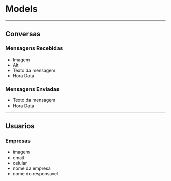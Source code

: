 # Models

------------------------------------
## Conversas

### Mensagens Recebidas

- Imagem
- Alt
- Texto da mensagem
- Hora  Data

### Mensagens Enviadas

- Texto da mensagem
- Hora  Data

------------------------------------
## Usuarios

### Empresas

- imagem
- email
- celular
- nome da empresa
- nome do responsavel